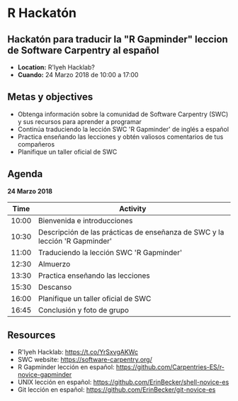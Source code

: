 # R Hackatón 

##  Hackatón para traducir la "R Gapminder" leccion de Software Carpentry al español

- **Location:** R'lyeh Hacklab?
- **Cuando:** 24 Marzo 2018 de 10:00 a 17:00

## Metas y objectives
- Obtenga información sobre la comunidad de Software Carpentry (SWC) y sus recursos para aprender a programar
- Continúa traduciendo la lección SWC 'R Gapminder' de inglés a español
- Practica enseñando las lecciones y obtén valiosos comentarios de tus compañeros
- Planifique un taller oficial de SWC 

## Agenda

**24 Marzo 2018**

| Time | Activity |
| ----- | --------- |
| 10:00 | Bienvenida e introducciones |
| 10:30 | Descripción de las prácticas de enseñanza de SWC y la lección 'R Gapminder' |
| 11:00 | Traduciendo la lección SWC 'R Gapminder' |
| 12:30 | Almuerzo |
| 13:30 | Practica enseñando las lecciones |
| 15:30 | Descanso |
| 16:00 | Planifique un taller oficial de SWC |
| 16:45 | Conclusión y foto de grupo |

## Resources
- R'lyeh Hacklab: https://t.co/YrSxvgAKWc
- SWC website: https://software-carpentry.org/
- R Gapminder lección en español: https://github.com/Carpentries-ES/r-novice-gapminder
- UNIX lección en español: https://github.com/ErinBecker/shell-novice-es
- Git lección en español: https://github.com/ErinBecker/git-novice-es
